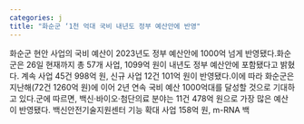```yaml
---
categories: j
title: "화순군 ‘1천 억대 국비 내년도 정부 예산안에 반영"
---
```

화순군 현안 사업의 국비 예산이 2023년도 정부 예산안에 1000억 넘게 반영됐다.화순군은 26일 현재까지 총 57개 사업, 1099억 원이 내년도 정부 예산안에 포함됐다고 밝혔다. 계속 사업 45건 998억 원, 신규 사업 12건 101억 원이 반영됐다.이에 따라 화순군은 지난해(72건 1260억 원)에 이어 2년 연속 국비 예산 1000억대를 달성할 것으로 기대하고 있다.군에 따르면, 백신·바이오·첨단의료 분야는 11건 478억 원으로 가장 많은 예산이 반영됐다. 백신안전기술지원센터 기능 확대 사업 158억 원, m-RNA 백